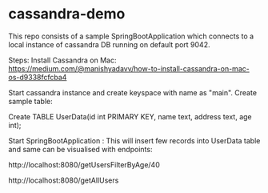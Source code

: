 # cassandra-demo

This repo consists of a sample SpringBootApplication which connects to a local instance of cassandra DB running on default port 9042.

Steps:
Install Cassandra on Mac: https://medium.com/@manishyadavv/how-to-install-cassandra-on-mac-os-d9338fcfcba4

Start cassandra instance and create keyspace with name as "main". Create sample table: 

Create TABLE UserData(id int PRIMARY KEY, name text, address text, age int);

Start SpringBootApplication : This will insert few records into UserData table and same can be visualised with endpoints:

http://localhost:8080/getUsersFilterByAge/40

http://localhost:8080/getAllUsers

